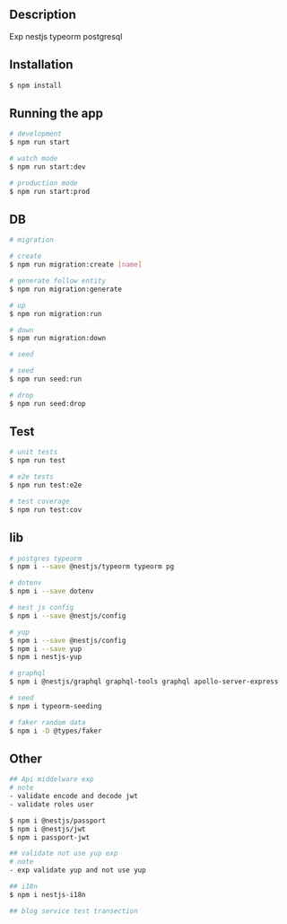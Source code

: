 ## Description

Exp nestjs typeorm postgresql

## Installation

```bash
$ npm install
```

## Running the app

```bash
# development
$ npm run start

# watch mode
$ npm run start:dev

# production mode
$ npm run start:prod
```

## DB

```bash
# migration

# create
$ npm run migration:create [name]

# generate follow entity
$ npm run migration:generate

# up
$ npm run migration:run

# down
$ npm run migration:down

# seed

# seed
$ npm run seed:run

# drop
$ npm run seed:drop
```

## Test

```bash
# unit tests
$ npm run test

# e2e tests
$ npm run test:e2e

# test coverage
$ npm run test:cov
```

## lib

```bash
# postgres typeorm
$ npm i --save @nestjs/typeorm typeorm pg

# dotenv
$ npm i --save dotenv

# nest js config
$ npm i --save @nestjs/config

# yup
$ npm i --save @nestjs/config
$ npm i --save yup
$ npm i nestjs-yup

# graphql
$ npm i @nestjs/graphql graphql-tools graphql apollo-server-express

# seed
$ npm i typeorm-seeding

# faker random data
$ npm i -D @types/faker
```

## Other

```bash
## Api middelware exp
# note
- validate encode and decode jwt
- validate roles user

$ npm i @nestjs/passport
$ npm i @nestjs/jwt
$ npm i passport-jwt
```

```bash
## validate not use yup exp
# note
- exp validate yup and not use yup
```

```bash
## i18n
$ npm i nestjs-i18n
```

```bash
## blog service test transection
```
